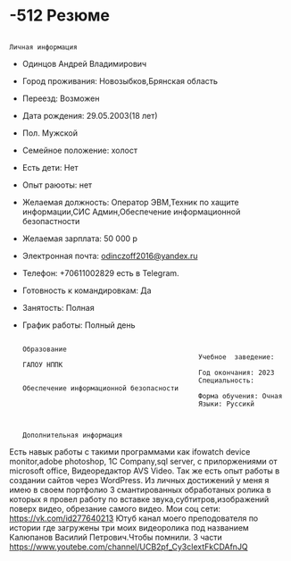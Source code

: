 # -512 Резюме

                                                                     Личная информация
- Одинцов Андрей Владимирович
- Город проживания: Новозыбков,Брянская область                                  
- Переезд: Возможен
- Дата рождения: 29.05.2003(18 лет)
- Пол. Мужской 
- Семейное положение: холост
- Есть дети: Нет
- Опыт раюоты: нет
- Желаемая должность: Оператор ЭВМ,Техник по хащите информации,СИС Админ,Обеспечение информационной безопастности
- Желаемая зарплата: 50 000 р
- Электронная почта: odinczoff2016@yandex.ru
- Телефон: +70611002829 есть в Telegram.
- Готовность к командировкам: Да 
- Занятость: Полная
- График работы: Полный день

                                                                        Образование
                                                  Учебное  заведение: ГАПОУ НППК
                                                  Год окончания: 2023
                                                  Специальность: Обеспечение информационной безопасности
                                                  Форма обучения: Очная
                                                  Языки: Руссикй
                                                  
                                                  
                                                                  Дополнительная информация
Есть навык работы с такими программами как  ifowatch device monitor,adobe photoshop, 1C Company,sql server, с прилоржениями от microsoft office, Видеоредактор AVS Video. Так же есть опыт работы в создании сайтов через WordPress. Из личных достижений у меня я имею в своем портфолио 3 смантированных обработаных ролика в которых я провел работу по вставке звука,субтитров,изображений поверх видео, обрезание самого видео. 
Мои соц сети: https://vk.com/id277640213
Ютуб канал моего преподователя по истории где загружены три моих видеоролика под названием Калюпанов Василий Петрович.Чтобы помнили.  3 части 
https://www.youtebe.com/channel/UCB2pf_Cy3clextFkCDAfnJQ

 

